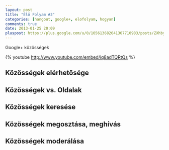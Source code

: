 ```yaml
---
layout: post
title: "Élő Folyam #3"
categories: [hangout, google+, elofolyam, hogyan]
comments: true
date: 2013-01-25 20:09
pluspost: https://plus.google.com/u/0/105613682641367710983/posts/ZXhby6n1Cxr
---
```


Google+ közösségek

{% youtube http://www.youtube.com/embed/iq8adTQRtQs %}

## Közösségek elérhetősége

## Közösségek vs. Oldalak

## Közösségek keresése

## Közösségek megosztása, meghívás

## Közösségek moderálása
